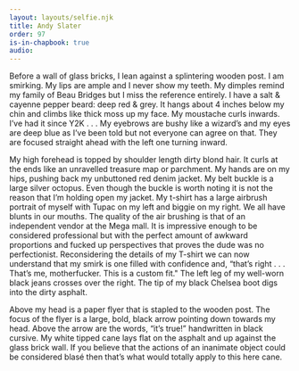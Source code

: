 ```yaml
---
layout: layouts/selfie.njk
title: Andy Slater
order: 97
is-in-chapbook: true
audio: 
---
```

Before a wall of glass bricks, I lean against a splintering wooden post. I am smirking. My lips are ample and I never show my teeth. My dimples remind my family of Beau Bridges but I miss the reference entirely. I have a salt & cayenne pepper beard: deep red & grey. It hangs about 4 inches below my chin and climbs like thick moss up my face. My moustache curls inwards. I’ve had it since Y2K . . . My eyebrows are bushy like a wizard’s and my eyes are deep blue as I’ve been told but not everyone can agree on that. They are focused straight ahead with the left one turning inward. 

My high forehead is topped by shoulder length dirty blond hair. It curls at the ends like an unravelled treasure map or parchment. My hands are on my hips, pushing back my unbuttoned red denim jacket.  My belt buckle is a large silver octopus. Even though the buckle is worth noting it is not the reason that I’m holding open my jacket. My t-shirt has a large airbrush portrait of myself with Tupac on my left and biggie on my right. We all have blunts in our mouths. The quality of the air brushing is that of an independent vendor at the Mega mall. It is impressive enough to be considered professional but with the perfect amount of awkward proportions and fucked up perspectives that proves the dude was no perfectionist. Reconsidering the details of my T-shirt we can now understand that my smirk is one filled with confidence and, “that’s right . . . That’s me, motherfucker. This is a custom fit." The left leg of my well-worn black jeans crosses over the right. The tip of my black Chelsea boot digs into the dirty asphalt.

Above my head is a paper flyer that is stapled to the wooden post. The focus of the flyer is a large, bold, black arrow pointing down towards my head. Above the arrow are the words, “it’s true!” handwritten in black cursive. My white tipped cane lays flat on the asphalt and up against the glass brick wall. If you believe that the actions of an inanimate object could be considered blasé then that’s what would totally apply to this here cane.
